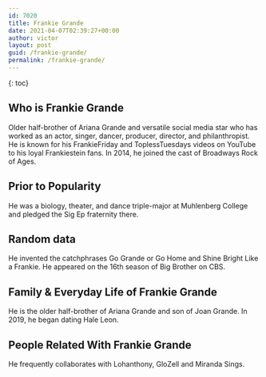 ```yaml
---
id: 7020
title: Frankie Grande
date: 2021-04-07T02:39:27+00:00
author: victor
layout: post
guid: /frankie-grande/
permalink: /frankie-grande/
---
```



{: toc}


## Who is Frankie Grande



Older half-brother of Ariana Grande and versatile social media star who has worked as an actor, singer, dancer, producer, director, and philanthropist. He is known for his FrankieFriday and ToplessTuesdays videos on YouTube to his loyal Frankiestein fans. In 2014, he joined the cast of Broadways Rock of Ages.

                
                
                
## Prior to Popularity



He was a biology, theater, and dance triple-major at Muhlenberg College and pledged the Sig Ep fraternity there.

                
                
                
## Random data



He invented the catchphrases Go Grande or Go Home and Shine Bright Like a Frankie. He appeared on the 16th season of Big Brother on CBS.

                
                
                
## Family & Everyday Life of Frankie Grande



He is the older half-brother of Ariana Grande and son of Joan Grande. In 2019, he began dating Hale Leon. 

                
                
                
## People Related With Frankie Grande



He frequently collaborates with Lohanthony, GloZell and Miranda Sings.

                
              
            
          
          
          